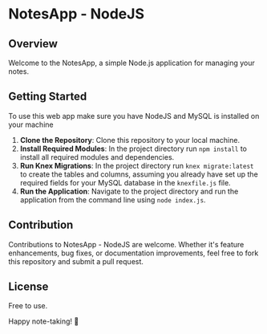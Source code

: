 # NotesApp - NodeJS

## Overview
Welcome to the NotesApp, a simple Node.js application for managing your notes.

## Getting Started
To use this web app make sure you have NodeJS and MySQL is installed on your machine

1. **Clone the Repository**: Clone this repository to your local machine.
2. **Install Required Modules**: In the project directory run `npm install` to install all required modules and dependencies.
3. **Run Knex Migrations**: In the project directory run `knex migrate:latest` to create the tables and columns, assuming you already have set up the required fields for your MySQL database in the `knexfile.js` file.
4. **Run the Application**: Navigate to the project directory and run the application from the command line using `node index.js`.

## Contribution
Contributions to NotesApp - NodeJS are welcome. Whether it's feature enhancements, bug fixes, or documentation improvements, feel free to fork this repository and submit a pull request.

## License
Free to use.

Happy note-taking! 📝
